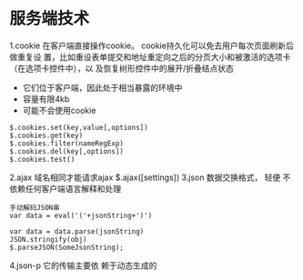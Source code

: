 # 服务端技术

1.cookie
在客户端直接操作cookie。 
cookie持久化可以免去用户每次页面刷新后做重复设
置，比如重设表单提交和地址重定向之后的分页大小和被激活的选项卡（在选项卡控件中），以
及恢复树形控件中的展开/折叠结点状态
- 它们位于客户端，因此处于相当暴露的环境中
- 容量有限4kb
- 可能不会使用cookie

```
$.cookies.set(key,value[,options])
$.cookies.get(key)
$.cookies.filter(nameRegExp)
$.cookies.del(key[,options])
$.cookies.test()
```
2.ajax
域名相同才能请求ajax
$.ajax([settings])
3.json
数据交换格式，
轻便
不依赖任何客户端语言解释和处理
```
手动解码JSON串
var data = eval('('+jsonString+')')

var data = data.parse(jsonString)
JSON.stringify(obj)
$.parseJSON(SomeJsonString);
```
4.json-p
它的传输主要依
赖于动态生成的<script>标签，这会产生一个有趣的副作用
 传输的数据可以不限于同一来源
 你得到一份JavaScript代码，这份代码把正常的JSON字面量作为参数
传给你提供的回调函数。这意味着回调函数预先由你的代码提供并且设为全局可访问
JSON-P实质上是在你的页面上运
行第三方提供的JavaScript
我必须指出，我们用的传输方式（即动态 <script> 标签）是把JSON-P限制为GET请求，
因此也就把加载量限制到了大约4KB（传统的GET限制）
```
document.documentElement.firstChild.appendChild(
 new Element('script',{
 	type:'text/javascript',
 	src:this.href +'&r='+Math.random()
 })
)
$.getJSON(url,[,data,callback])
```
跨来源资源共享 （ Cross-Origin Resource Sharing， CORS）
因为CSS文件不受同源策略的限制
你也可以利用一个“ Web的bug”，即利用普通的<img>标签（把你的脚本代码放在里
面）在动态选中的图片上进行服务器端调用。不过问题在于，你只能基于图片的长和宽这两个数
来传递响应信息，而且要在图片载入之后检测出原来的图片大小是相当麻烦的